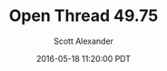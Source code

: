 ---
layout: podcast
title: "Open Thread 49.75"
author: Scott Alexander
description: https://slatestarcodex.com/2016/05/18/open-thread-49-75/
date: 2016-05-18 11:20:00 PDT
length: 46181
duration: 11
guid: open-thread-49-75
---